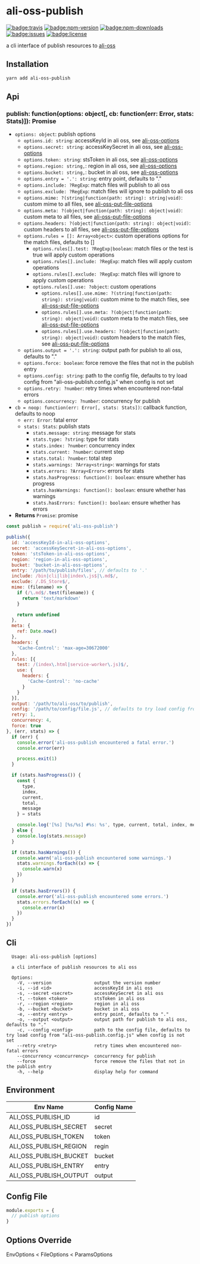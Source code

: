 # ali-oss-publish
[![badge:travis]][build-status]
[![badge:npm-version]][npm-ali-oss-publish]
[![badge:npm-downloads]][npm-ali-oss-publish]
[![badge:issues]][issues]
[![badge:license]][license]

a cli interface of publish resources to [ali-oss][github:ali-oss]

## Installation

```bash
yarn add ali-oss-publish
```

## Api

### publish: function(options: object[, cb: function(err: Error, stats: Stats)]): Promise

* `options: object`: publish options
  * `options.id: string`: accessKeyId in ali oss, see [ali-oss-options][github:ali-oss#oss-options]
  * `options.secret: string`: accessKeySecret in ali oss, see [ali-oss-options][github:ali-oss#oss-options]
  * `options.token: string`: stsToken in ali oss, see [ali-oss-options][github:ali-oss#oss-options]
  * `options.region: string,`: region in ali oss, see [ali-oss-options][github:ali-oss#oss-options]
  * `options.bucket: string,`: bucket in ali oss, see [ali-oss-options][github:ali-oss#oss-options]
  * `options.entry = '.': string`: entry point, defaults to "."
  * `options.include: ?RegExp`: match files will publish to ali oss
  * `options.exclude: ?RegExp`: match files will ignore to publish to ali oss
  * `options.mime: ?(string|function(path: string): string|void)`: custom mime to all files, see [ali-oss-put-file-options][github:ali-oss#put-file-options]
  * `options.meta: ?(object|function(path: string): object|void)`: custom meta to all files, see [ali-oss-put-file-options][github:ali-oss#put-file-options]
  * `options.headers: ?(object|function(path: string): object|void)`: custom headers to all files, see [ali-oss-put-file-options][github:ali-oss#put-file-options]
  * `options.rules = []: Array<object>`: custom operations options for the match files, defaults to []
    * `options.rules[].test: ?RegExp|boolean`: match files or the test is true will apply custom operations
    * `options.rules[].include: ?RegExp`: match files will apply custom operations
    * `options.rules[].exclude: ?RegExp`: match files will ignore to apply custom operations
    * `options.rules[].use: ?object`: custom operations
      * `options.rules[].use.mime: ?(string|function(path: string): string|void)`: custom mime to the match files, see [ali-oss-put-file-options][github:ali-oss#put-file-options]
      * `options.rules[].use.meta: ?(object|function(path: string): object|void)`: custom meta to the match files, see [ali-oss-put-file-options][github:ali-oss#put-file-options]
      * `options.rules[].use.headers: ?(object|function(path: string): object|void)`: custom headers to the match files, see [ali-oss-put-file-options][github:ali-oss#put-file-options]
  * `options.output = '.': string`: output path for publish to ali oss, defaults to "."
  * `options.force: boolean`: force remove the files that not in the publish entry
  * `options.config: string`: path to the config file, defaults to try load config from "ali-oss-publish.config.js" when config is not set
  * `options.retry: ?number`: retry times when encountered non-fatal errors
  * `options.concurrency: ?number`: concurrency for publish
* `cb = noop: function(err: Error[, stats: Stats])`: callback function, defaults to noop
  * `err: Error`: fatal error
  * `stats: Stats`: publish stats
    * `stats.message: string`: message for stats
    * `stats.type: ?string`: type for stats
    * `stats.index: ?number`: concurrency index
    * `stats.current: ?number`: current step
    * `stats.total: ?number`: total step
    * `stats.warnings: ?Array<string>`: warnings for stats
    * `stats.errors: ?Array<Error>`: errors for stats
    * `stats.hasProgress: function(): boolean`: ensure whether has progress
    * `stats.hasWarnings: function(): boolean`: ensure whether has warnings
    * `stats.hasErrors: function(): boolean`: ensure whether has errors
* **Returns** `Promise`: promise

```js
const publish = require('ali-oss-publish')

publish({
  id: 'accessKeyId-in-ali-oss-options',
  secret: 'accessKeySecret-in-ali-oss-options',
  token: 'stsToken-in-ali-oss-options',
  region: 'region-in-ali-oss-options',
  bucket: 'bucket-in-ali-oss-options',
  entry: '/path/to/publish/files', // defaults to '.'
  include: /bin|cli|lib|index\.js$|\.md$/,
  exclude: /.DS_Store$/,
  mime: (filename) => {
    if (/\.md$/.test(filename)) {
      return 'text/markdown'
    }

    return undefined
  },
  meta: {
    ref: Date.now()
  },
  headers: {
    'Cache-Control': 'max-age=30672000'
  },
  rules: [{
    test: /(index\.html|service-worker\.js)$/,
    use: {
      headers: {
        'Cache-Control': 'no-cache'
      }
    }
  }],
  output: '/path/to/ali-oss/to/publish',
  config: '/path/to/config/file.js', // defaults to try load config from 'ali-oss-publish.config.js' when config is not set
  retry: 1,
  concurrency: 4,
  force: true
}, (err, stats) => {
  if (err) {
    console.error('ali-oss-publish encountered a fatal error.')
    console.error(err)

    process.exit(1)
  }

  if (stats.hasProgress()) {
    const {
      type,
      index,
      current,
      total,
      message
    } = stats

    console.log('[%s] [%s/%s] #%s: %s', type, current, total, index, message)
  } else {
    console.log(stats.message)
  }

  if (stats.hasWarnings()) {
    console.warn('ali-oss-publish encountered some warnings.')
    stats.warnings.forEach((x) => {
      console.warn(x)
    })
  }

  if (stats.hasErrors()) {
    console.error('ali-oss-publish encountered some errors.')
    stats.errors.forEach((x) => {
      console.error(x)
    })
  }
})
```

## Cli

```
  Usage: ali-oss-publish [options]

  a cli interface of publish resources to ali oss

  Options:
    -V, --version                output the version number
    -i, --id <id>                accessKeyId in ali oss
    -s, --secret <secret>        accessKeySecret in ali oss
    -t, --token <token>          stsToken in ali oss
    -r, --region <region>        region in ali oss
    -b, --bucket <bucket>        bucket in ali oss
    -e, --entry <entry>          entry point, defaults to "."
    -o, --output <output>        output path for publish to ali oss, defaults to "."
    -c, --config <config>        path to the config file, defaults to try load config from "ali-oss-publish.config.js" when config is not set
    --retry <retry>              retry times when encountered non-fatal errors
    --concurrency <concurrency>  concurrency for publish
    --force                      force remove the files that not in the publish entry
    -h, --help                   display help for command
```

## Environment

 Env Name               | Config Name
------------------------|-------------
 ALI_OSS_PUBLISH_ID     | id
 ALI_OSS_PUBLISH_SECRET | secret
 ALI_OSS_PUBLISH_TOKEN  | token
 ALI_OSS_PUBLISH_REGION | regin
 ALI_OSS_PUBLISH_BUCKET | bucket
 ALI_OSS_PUBLISH_ENTRY  | entry
 ALI_OSS_PUBLISH_OUTPUT | output

## Config File

```js
module.exports = {
  // publish options
}
```

## Options Override

EnvOptions < FileOptions < ParamsOptions

[badge:issues]: https://img.shields.io/github/issues/skordyr/ali-oss-publish.svg "Issues"
[badge:license]: https://img.shields.io/badge/license-MIT-blue.svg "License"
[badge:travis]: https://img.shields.io/travis/skordyr/ali-oss-publish.svg "Build Status"
[badge:npm-version]: https://img.shields.io/npm/v/ali-oss-publish.svg "NPM Version"
[badge:npm-downloads]: https://img.shields.io/npm/dm/ali-oss-publish.svg "NPM Downloads"

[issues]: https://github.com/skordyr/ali-oss-publish/issues "Issues"
[license]: https://raw.githubusercontent.com/skordyr/ali-oss-publish/master/LICENSE "License"
[build-status]: https://travis-ci.org/skordyr/ali-oss-publish "Build Status"
[npm-ali-oss-publish]: https://www.npmjs.com/package/ali-oss-publish "ali-oss-publish"

[github:ali-oss]: https://github.com/ali-sdk/ali-oss "aliyun OSS(open storage service) nodejs client"
[github:ali-oss#oss-options]: https://github.com/ali-sdk/ali-oss#ossoptions "Ali OSS Options"
[github:ali-oss#put-file-options]: https://github.com/ali-sdk/ali-oss#putname-file-options "Ali OSS Put File Options"
